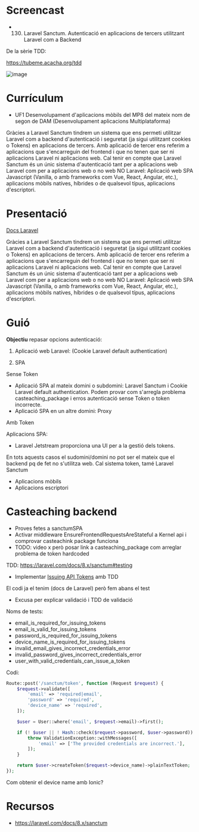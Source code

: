 # Screencast

- 130. Laravel Sanctum. Autenticació en aplicacions de tercers utilitzant Laravel com a Backend

De la sèrie TDD:

https://tubeme.acacha.org/tdd

![image](https://user-images.githubusercontent.com/4015406/149905204-d90ca68e-b1f4-4041-bc97-bca321c00a1e.png)

# Currículum

- UF1 Desenvolupament d'aplicacions mòbils del MP8 del mateix nom de segon de DAM (Desenvolupament aplicacions Multiplataforma)

Gràcies a Laravel Sanctum tindrem un sistema que ens permeti utilitzar Laravel com a backend d'autenticació i seguretat (ja sigui utilitzant cookies o Tokens) en aplicacions de tercers. Amb aplicació de tercer ens referim a aplicacions que s'encarreguin del frontend i que no tenen que ser ni aplicacions Laravel ni aplicacions web. Cal tenir en compte que Laravel Sanctum és un únic sistema d'autenticació tant per a aplicacions web Laravel com per a aplicacions web o no web NO Laravel: Aplicació web SPA Javascript (Vanilla, o amb frameworks com Vue, React, Angular, etc.), aplicacions mòbils natíves, híbrides o de qualsevol típus, aplicacions d'escriptori.

# Presentació

 [Docs Laravel](https://laravel.com/docs/8.x/sanctum#introduction)

Gràcies a Laravel Sanctum tindrem un sistema que ens permeti utilitzar Laravel com a backend d'autenticació i seguretat (ja sigui utilitzant cookies o Tokens) en aplicacions de tercers. Amb aplicació de tercer ens referim a aplicacions que s'encarreguin del frontend i que no tenen que ser ni aplicacions Laravel ni aplicacions web. Cal tenir en compte que Laravel Sanctum és un únic sistema d'autenticació tant per a aplicacions web Laravel com per a aplicacions web o no web NO Laravel: Aplicació web SPA Javascript (Vanilla, o amb frameworks com Vue, React, Angular, etc.), aplicacions mòbils natíves, híbrides o de qualsevol típus, aplicacions d'escriptori.

# Guió

**Objectiu** repasar opcions autenticació:

1) Aplicació web Laravel: (Cookie Laravel default authentication)

2) SPA

Sense Token
- Aplicació SPA al mateix domini o subdomini: Laravel Sanctum i Cookie Laravel default authentication. Podem provar com s'arregla problema casteaching_package i erros autenticació sense Token o token incorrecte.
- Aplicació SPA en un altre domini: Proxy

Amb Token

Aplicacions SPA:
- Laravel Jetstream proporciona una UI per a la gestió dels tokens.

En tots aquests casos el sudomini/domini no pot ser el mateix que el backend pq de fet no s'utilitza web. Cal sistema token, tamé Laravel Sanctum
- Aplicacions mòbils
- Aplicacions escriptori

# Casteaching backend

- Proves fetes a sanctumSPA
- Activar middleware EnsureFrontendRequestsAreStateful a Kernel api i comprovar casteachink package funciona
- TODO: video x però posar link a casteaching_package com arreglar problema de token hardcoded

TDD: https://laravel.com/docs/8.x/sanctum#testing
- Implementar [Issuing API Tokens](https://laravel.com/docs/8.x/sanctum#issuing-mobile-api-tokens) amb TDD

El codi ja el tenim (docs de Laravel) però fem abans el test
- Excusa per explicar validació i TDD de validació

Noms de tests:
- email_is_required_for_issuing_tokens
- email_is_valid_for_issuing_tokens
- password_is_required_for_issuing_tokens
- device_name_is_required_for_issuing_tokens
- invalid_email_gives_incorrect_credentials_error
- invalid_password_gives_incorrect_credentials_error
- user_with_valid_credentials_can_issue_a_token


Codi:

```php
Route::post('/sanctum/token', function (Request $request) {
    $request->validate([
        'email' => 'required|email',
        'password' => 'required',
        'device_name' => 'required',
    ]);

    $user = User::where('email', $request->email)->first();

    if (! $user || ! Hash::check($request->password, $user->password)) {
        throw ValidationException::withMessages([
            'email' => ['The provided credentials are incorrect.'],
        ]);
    }

    return $user->createToken($request->device_name)->plainTextToken;
});
```

Com obtenir el device name amb Ionic? 
# Recursos
- https://laravel.com/docs/8.x/sanctum
